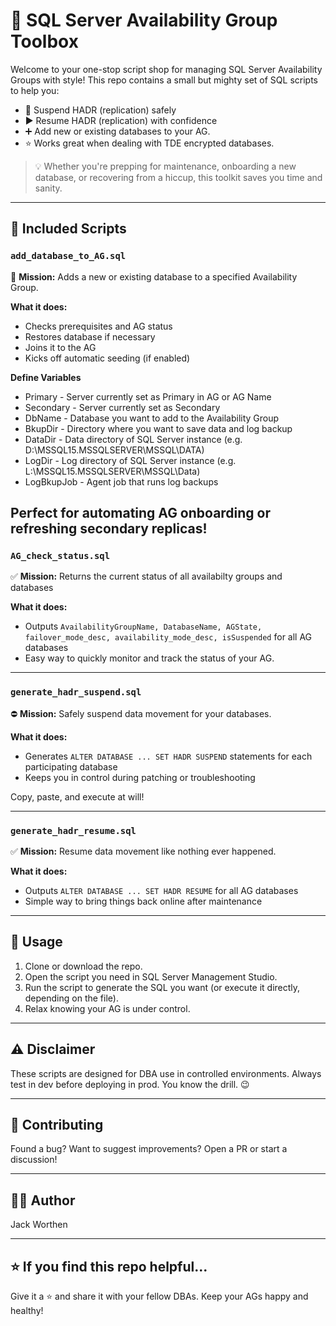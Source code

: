 # 🎯 SQL Server Availability Group Toolbox

Welcome to your one-stop script shop for managing SQL Server Availability Groups with style! This repo contains a small but mighty set of SQL scripts to help you:

- 🔁 Suspend HADR (replication) safely
- ▶️ Resume HADR (replication) with confidence
- ➕ Add new or existing databases to your AG.  
- ⭐ Works great when dealing with TDE encrypted databases.

> 💡 Whether you're prepping for maintenance, onboarding a new database, or recovering from a hiccup, this toolkit saves you time and sanity.

---

## 🧰 Included Scripts

### `add_database_to_AG.sql`  
🚀 **Mission:** Adds a new or existing database to a specified Availability Group.

**What it does:**
- Checks prerequisites and AG status
- Restores database if necessary
- Joins it to the AG
- Kicks off automatic seeding (if enabled)


**Define Variables**
- Primary - Server currently set as Primary in AG or AG Name
- Secondary - Server currently set as Secondary
- DbName - Database you want to add to the Availability Group
- BkupDir - Directory where you want to save data and log backup
- DataDir - Data directory of SQL Server instance (e.g. D:\MSSQL15.MSSQLSERVER\MSSQL\DATA)
- LogDir - Log directory of SQL Server instance (e.g. L:\MSSQL15.MSSQLSERVER\MSSQL\Data)
- LogBkupJob - Agent job that runs log backups

Perfect for automating AG onboarding or refreshing secondary replicas!
---

### `AG_check_status.sql`  
✅ **Mission:** Returns the current status of all availabilty groups and databases

**What it does:**
- Outputs `AvailabilityGroupName, DatabaseName, AGState, failover_mode_desc, availability_mode_desc, isSuspended` for all AG databases
- Easy way to quickly monitor and track the status of your AG.

---

### `generate_hadr_suspend.sql`  
⛔ **Mission:** Safely suspend data movement for your databases.

**What it does:**
- Generates `ALTER DATABASE ... SET HADR SUSPEND` statements for each participating database
- Keeps you in control during patching or troubleshooting

Copy, paste, and execute at will!

---

### `generate_hadr_resume.sql`  
✅ **Mission:** Resume data movement like nothing ever happened.

**What it does:**
- Outputs `ALTER DATABASE ... SET HADR RESUME` for all AG databases
- Simple way to bring things back online after maintenance

---

## 💾 Usage

1. Clone or download the repo.
2. Open the script you need in SQL Server Management Studio.
3. Run the script to generate the SQL you want (or execute it directly, depending on the file).
4. Relax knowing your AG is under control.

---

## ⚠️ Disclaimer

These scripts are designed for DBA use in controlled environments. Always test in dev before deploying in prod. You know the drill. 😉

---

## 🤝 Contributing

Found a bug? Want to suggest improvements? Open a PR or start a discussion!

---

## 🧙‍♂️ Author

Jack Worthen

---

## ⭐ If you find this repo helpful...

Give it a ⭐ and share it with your fellow DBAs. Keep your AGs happy and healthy!


